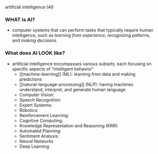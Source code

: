 artificial intelligence (AI)

### WHAT is AI?
- computer systems that can perform tasks that typically require human intelligence, such as *learning from experience*, *recognizing patterns*, and *making decisions*.

### What does AI LOOK like?
- artificial intelligence encompasses various subsets, each focusing on specific aspects of "intelligent behavior" 
	- [[machine-learning]] (ML): learning from data and making predictions
	- [[natural-language-processing]] (NLP): having machines understand, interpret, and generate human language
	- Computer Vision:
	- Speech Recognition:
	- Expert Systems:
	- Robotics:
	- Reinforcement Learning:
	- Cognitive Computing:
	- Knowledge Representation and Reasoning (KRR):
	- Automated Planning:
	- Sentiment Analysis:
	- Neural Networks
	- Deep Learning